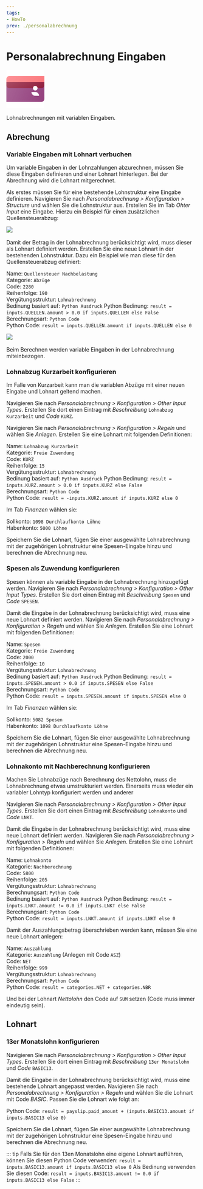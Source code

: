 ```yaml
---
tags:
- HowTo
prev: ./personalabrechnung
---
```

# Personalabrechnung Eingaben
![icons_odoo_hr_payroll](assets/icons_odoo_hr_payroll.png)

Lohnabrechnungen mit variablen Eingaben.

## Abrechung

### Variable Eingaben mit Lohnart verbuchen

Um variable Eingaben in der Lohnzahlungen abzurechnen, müssen Sie diese Eingaben definieren und einer Lohnart hinterlegen. Bei der Abrechnung wird die Lohnart mitgerechnet.

Als erstes müssen Sie für eine bestehende Lohnstruktur eine Eingabe definieren. Navigieren Sie nach *Personalabrechnung > Konfiguration > Structure* und wählen Sie die Lohnstruktur aus. Erstellen Sie im Tab *Ohter Input* eine Eingabe. Hierzu ein Beispiel für einen zusätzlichen Quellensteuerabzug:

![](assets/Personalabrechnung%20Eingabe%20Quellensteuer.png)

Damit der Betrag in der Lohnabrechnung berücksichtigt wird, muss dieser als Lohnart definiert werden. Erstellen Sie eine neue Lohnart in der bestehenden Lohnstruktur. Dazu ein Beispiel wie man diese für den Quellensteuerabzug definiert:

Name: `Quellensteuer Nachbelastung`\
Kategorie: `Abzüge`\
Code: `2280`\
Reihenfolge: `190`\
Vergütungsstruktur: `Lohnabrechnung`\
Bedinung basiert auf: `Python Ausdruck`
Python Bedinung: `result = inputs.QUELLEN.amount > 0.0 if inputs.QUELLEN else False`\
Berechnungsart: `Python Code`\
Python Code: `result = inputs.QUELLEN.amount if inputs.QUELLEN else 0`

![](assets/Personalabrechnung%20Lohnart%20von%20Inputs.png)

Beim Berechnen werden variable Eingaben in der Lohnabrechnung miteinbezogen.

### Lohnabzug Kurzarbeit konfigurieren

Im Falle von Kurzarbeit kann man die variablen Abzüge mit einer neuen Eingabe und Lohnart geltend machen.

Navigieren Sie nach *Personalabrechnung > Konfiguration > Other Input Types*. Erstellen Sie dort einen Eintrag mit *Beschreibung* `Lohnabzug Kurzarbeit` und *Code* `KURZ`.

Navigieren Sie nach *Personalabrechnung > Konfiguration > Regeln* und wählen Sie *Anlegen*. Erstellen Sie eine Lohnart mit folgenden Definitionen:

Name: `Lohnabzug Kurzarbeit`\
Kategorie: `Freie Zuwendung`\
Code: `KURZ`\
Reihenfolge: `15`\
Vergütungsstruktur: `Lohnabrechnung`\
Bedinung basiert auf: `Python Ausdruck`
Python Bedinung: `result = inputs.KURZ.amount > 0.0 if inputs.KURZ else False`\
Berechnungsart: `Python Code`\
Python Code: `result = -inputs.KURZ.amount if inputs.KURZ else 0`

Im Tab *Finanzen* wählen sie:

Sollkonto: `1098 Durchlaufkonto Löhne`\
Habenkonto: `5000 Löhne`

Speichern Sie die Lohnart,  fügen Sie einer ausgewählte Lohnabrechnung mit der zugehörigen Lohnstruktur eine Spesen-Eingabe hinzu und berechnen die Abrechnung neu.

### Spesen als Zuwendung konfigurieren

Spesen können als variable Eingabe in der Lohnabrechnung hinzugefügt werden. Navigieren Sie nach *Personalabrechnung > Konfiguration > Other Input Types*. Erstellen Sie dort einen Eintrag mit *Beschreibung* `Spesen` und *Code* `SPESEN`.

Damit die Eingabe in der Lohnabrechnung berücksichtigt wird, muss eine neue Lohnart definiert werden. Navigieren Sie nach *Personalabrechnung > Konfiguration > Regeln* und wählen Sie *Anlegen*. Erstellen Sie eine Lohnart mit folgenden Definitionen:

Name: `Spesen`\
Kategorie: `Freie Zuwendung`\
Code: `2000`\
Reihenfolge: `10`\
Vergütungsstruktur: `Lohnabrechnung`\
Bedinung basiert auf: `Python Ausdruck`
Python Bedinung: `result = inputs.SPESEN.amount > 0.0 if inputs.SPESEN else False`\
Berechnungsart: `Python Code`\
Python Code: `result = inputs.SPESEN.amount if inputs.SPESEN else 0`

Im Tab *Finanzen* wählen sie:

Sollkonto: `5082 Spesen`\
Habenkonto: `1098 Durchlaufkonto Löhne`

Speichern Sie die Lohnart,  fügen Sie einer ausgewählte Lohnabrechnung mit der zugehörigen Lohnstruktur eine Spesen-Eingabe hinzu und berechnen die Abrechnung neu.

### Lohnakonto mit Nachberechnung konfigurieren

Machen Sie Lohnabzüge nach Berechnung des Nettolohn, muss die Lohnabrechnung etwas umstrukturiert werden. Einerseits muss wieder ein variabler Lohntyp konfiguriert werden und anderer

Navigieren Sie nach *Personalabrechnung > Konfiguration > Other Input Types*. Erstellen Sie dort einen Eintrag mit *Beschreibung* `Lohnakonto` und *Code* `LNKT`.

Damit die Eingabe in der Lohnabrechnung berücksichtigt wird, muss eine neue Lohnart definiert werden. Navigieren Sie nach *Personalabrechnung > Konfiguration > Regeln* und wählen Sie *Anlegen*. Erstellen Sie eine Lohnart mit folgenden Definitionen:

Name: `Lohnakonto`\
Kategorie: `Nachberechnung`\
Code: `5800`\
Reihenfolge: `205`\
Vergütungsstruktur: `Lohnabrechnung`\
Berechnungsart: `Python Code`\
Bedinung basiert auf: `Python Ausdruck`
Python Bedinung: `result = inputs.LNKT.amount != 0.0 if inputs.LNKT else False`\
Berechnungsart: `Python Code`\
Python Code: `result = inputs.LNKT.amount if inputs.LNKT else 0`

Damit der Auszahlungsbetrag überschrieben werden kann, müssen Sie eine neue Lohnart anlegen:

Name: `Auszahlung`\
Kategorie: `Auszahlung` (Anlegen mit Code `ASZ`)\
Code: `NET`\
Reihenfolge: `999`\
Vergütungsstruktur: `Lohnabrechnung`\
Berechnungsart: `Python Code`\
Python Code: `result = categories.NET + categories.NBR`

Und bei der Lohnart *Nettolohn* den Code auf `SUM` setzen (Code muss immer eindeutig sein).

## Lohnart

### 13er Monatslohn konfigurieren

Navigieren Sie nach *Personalabrechnung > Konfiguration > Other Input Types*. Erstellen Sie dort einen Eintrag mit *Beschreibung* `13er Monatslohn` und *Code* `BASIC13`.

Damit die Eingabe in der Lohnabrechnung berücksichtigt wird, muss eine bestehende Lohnart angepasst werden. Navigieren Sie nach *Personalabrechnung > Konfiguration > Regeln* und wählen Sie die Lohnart mit Code *BASIC*. Passen Sie die Lohnart wie folgt an:

Python Code: `result = payslip.paid_amount + (inputs.BASIC13.amount if inputs.BASIC13 else 0)`

Speichern Sie die Lohnart,  fügen Sie einer ausgewählte Lohnabrechnung mit der zugehörigen Lohnstruktur eine Spesen-Eingabe hinzu und berechnen die Abrechnung neu.

::: tip
Falls Sie für den 13en Monatslohn eine eigene Lohnart aufführen, können Sie diesen Python Code verwenden: `result = inputs.BASIC13.amount if inputs.BASIC13 else 0`
Als Bedinung verwenden Sie diesen Code: `result = inputs.BASIC13.amount != 0.0 if inputs.BASIC13 else False`
:::